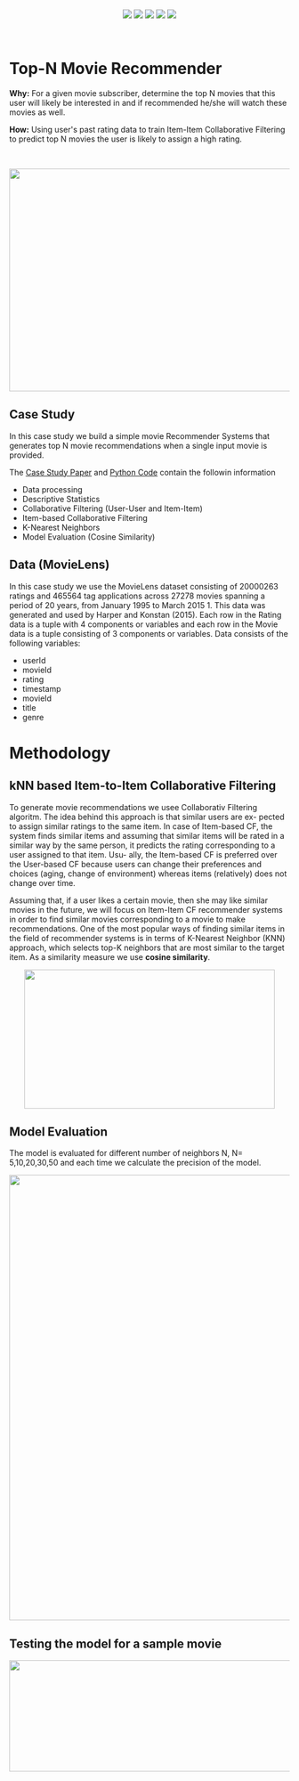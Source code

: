 <br>

<p align="center">
    
   <a href="https://drive.google.com/file/d/1f1M6DQ8kGGUbRRcbJ94e6ac3Yia4tsoe/view">
        <img src="https://img.shields.io/badge/Case_Study-Recommender_System-red"></a>
   <a href="https://drive.google.com/file/d/1f1M6DQ8kGGUbRRcbJ94e6ac3Yia4tsoe/view">
        <img src="https://img.shields.io/badge/Algorithm-Collaborative_Filtering-yellow"></a>
        
   <a href="https://drive.google.com/file/d/1f1M6DQ8kGGUbRRcbJ94e6ac3Yia4tsoe/view">
        <img src="https://img.shields.io/badge/Data-Cross_Sectional-green"></a> 
        
   <a href="https://drive.google.com/file/d/1f1M6DQ8kGGUbRRcbJ94e6ac3Yia4tsoe/view">
        <img src="https://img.shields.io/badge/MovieLens__Rating-data-important?logo=Amazon"></a> 

   <a href="https://drive.google.com/file/d/1f1M6DQ8kGGUbRRcbJ94e6ac3Yia4tsoe/view">
        <img src="https://img.shields.io/badge/Python-Run__Step__by__Step-blue?logo=Python"></a>

        
</p>
<br>




# Top-N Movie Recommender

**Why:** For a given movie subscriber, determine the top N movies that this user will likely be interested in and if recommended he/she will watch these movies as well.

**How:** Using user's past rating data to train Item-Item Collaborative Filtering to predict top N movies the user is likely to assign a high rating.

<br>

<p align="center">
    <img src="https://miro.medium.com/max/1132/1*N0-ikjPv4RUVvS-6KCgLPg.jpeg?raw=true"
  width=699" height="400">
</p> 
                         
## Case Study 
In this case study we build a simple movie Recommender Systems that generates top N movie recommendations when a single input movie is provided.

The <a href="https://github.com/TatevKaren/data-science-popular-algorithms/blob/main/TopN_MovieRecommender.pdf"> Case Study Paper</a> and <a href="https://github.com/TatevKaren/DataScience/blob/main/TopN_MovieRecommender.py">Python Code</a> contain the followin information<br>

- Data processing
- Descriptive Statistics
- Collaborative Filtering (User-User and Item-Item)
- Item-based Collaborative Filtering
- K-Nearest Neighbors
- Model Evaluation (Cosine Similarity)

## Data (MovieLens)
In this case study we use the MovieLens dataset consisting of 20000263 ratings and 465564 tag applications across 27278 movies spanning a period of 20 years, from January 1995 to March 2015 1. This data was generated and used by Harper and Konstan (2015). Each row in the Rating data is a tuple with 4 components or variables and each row in the Movie data is a tuple consisting of 3 components or variables. Data consists of the following variables:
- userId
- movieId
- rating
- timestamp
- movieId
- title
- genre

# Methodology
## kNN based Item-to-Item Collaborative Filtering
To generate movie recommendations we usee Collaborativ Filtering algoritm. The idea behind this approach is that similar users are ex- pected to assign similar ratings to the same item. In case of Item-based CF, the system finds similar items and assuming that similar items will be rated in a similar way by the same person, it predicts the rating corresponding to a user assigned to that item. Usu- ally, the Item-based CF is preferred over the User-based CF because users can change their preferences and choices (aging, change of environment) whereas items (relatively) does not change over time.

Assuming that, if a user likes a certain movie, then she may like similar movies in the future, we will focus on Item-Item CF recommender systems in order to find similar movies corresponding to a movie to make recommendations. One of the most popular ways of finding similar items in the field of recommender systems is in terms of K-Nearest Neighbor (KNN) approach, which selects top-K neighbors that are most similar to the target item. As a similarity measure we use **cosine similarity**.
<p align="center">
    <img src="https://github.com/TatevKaren/TatevKaren-data-science-portfolio/blob/main/Movie_Recommender/Movie%20Similarity.png?raw=true"
  width=450" height="250">
</p> 
                         
                         
## Model Evaluation
The model is evaluated for different number of neighbors N, N= 5,10,20,30,50 and each time we calculate the precision of the model.                        
<p align="center">
<img src="https://github.com/TatevKaren/TatevKaren-data-science-portfolio/blob/main/Movie_Recommender/Recommender%20Model%20Evaluation.png?raw=true"
  width=700" height="800">
</p> 
 
## Testing the model for a sample movie 
<p align="center">
<img src="https://github.com/TatevKaren/TatevKaren-data-science-portfolio/blob/main/Movie_Recommender/Recommender%20Model%20Sample%20Output.png?raw=true"
  width=600" height="200">
</p> 





